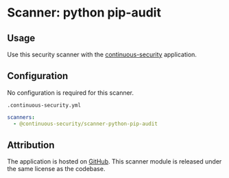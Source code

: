 # Scanner: python pip-audit

## Usage

Use this security scanner with the [continuous-security](https://github.com/acodeninja/continuous-security) application.

## Configuration

No configuration is required for this scanner.

`.continuous-security.yml`
```yaml
scanners:
  - @continuous-security/scanner-python-pip-audit
```


## Attribution

The application is hosted on [GitHub](https://github.com/pypa/pip-audit).
This scanner module is released under the same license as the codebase.
